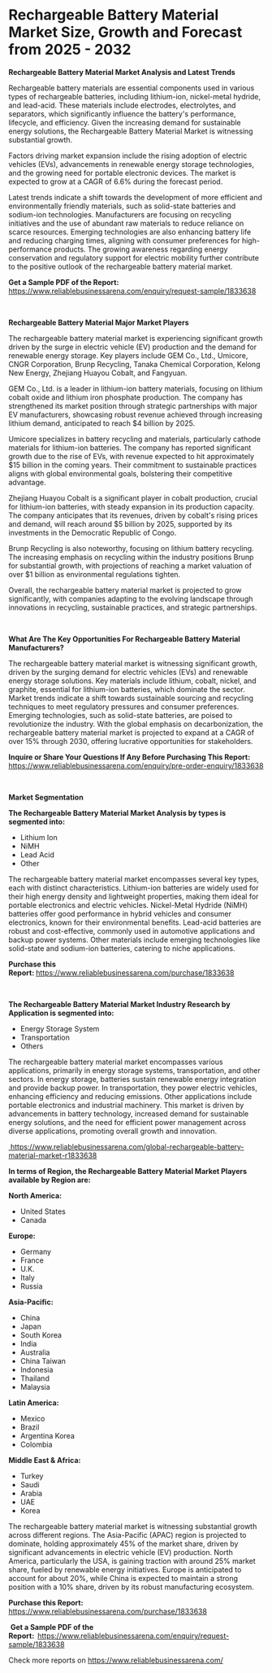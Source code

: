 <p><h1>Rechargeable Battery Material Market Size, Growth and Forecast from 2025 - 2032</h1></p><p><strong>Rechargeable Battery Material Market Analysis and Latest Trends</strong></p>
<p><p>Rechargeable battery materials are essential components used in various types of rechargeable batteries, including lithium-ion, nickel-metal hydride, and lead-acid. These materials include electrodes, electrolytes, and separators, which significantly influence the battery's performance, lifecycle, and efficiency. Given the increasing demand for sustainable energy solutions, the Rechargeable Battery Material Market is witnessing substantial growth. </p><p>Factors driving market expansion include the rising adoption of electric vehicles (EVs), advancements in renewable energy storage technologies, and the growing need for portable electronic devices. The market is expected to grow at a CAGR of 6.6% during the forecast period. </p><p>Latest trends indicate a shift towards the development of more efficient and environmentally friendly materials, such as solid-state batteries and sodium-ion technologies. Manufacturers are focusing on recycling initiatives and the use of abundant raw materials to reduce reliance on scarce resources. Emerging technologies are also enhancing battery life and reducing charging times, aligning with consumer preferences for high-performance products. The growing awareness regarding energy conservation and regulatory support for electric mobility further contribute to the positive outlook of the rechargeable battery material market.</p></p>
<p><strong>Get a Sample PDF of the Report:&nbsp;</strong> <a href="https://www.reliablebusinessarena.com/enquiry/request-sample/1833638?utm_campaign=3552&utm_medium=2&utm_source=Github&utm_content=ia&utm_term=26032025&utm_id=rechargeable-battery-material">https://www.reliablebusinessarena.com/enquiry/request-sample/1833638</a></p>
<p>&nbsp;</p>
<p><strong>Rechargeable Battery Material Major Market Players</strong></p>
<p><p>The rechargeable battery material market is experiencing significant growth driven by the surge in electric vehicle (EV) production and the demand for renewable energy storage. Key players include GEM Co., Ltd., Umicore, CNGR Corporation, Brunp Recycling, Tanaka Chemical Corporation, Kelong New Energy, Zhejiang Huayou Cobalt, and Fangyuan.</p><p>GEM Co., Ltd. is a leader in lithium-ion battery materials, focusing on lithium cobalt oxide and lithium iron phosphate production. The company has strengthened its market position through strategic partnerships with major EV manufacturers, showcasing robust revenue achieved through increasing lithium demand, anticipated to reach $4 billion by 2025.</p><p>Umicore specializes in battery recycling and materials, particularly cathode materials for lithium-ion batteries. The company has reported significant growth due to the rise of EVs, with revenue expected to hit approximately $15 billion in the coming years. Their commitment to sustainable practices aligns with global environmental goals, bolstering their competitive advantage.</p><p>Zhejiang Huayou Cobalt is a significant player in cobalt production, crucial for lithium-ion batteries, with steady expansion in its production capacity. The company anticipates that its revenues, driven by cobalt's rising prices and demand, will reach around $5 billion by 2025, supported by its investments in the Democratic Republic of Congo.</p><p>Brunp Recycling is also noteworthy, focusing on lithium battery recycling. The increasing emphasis on recycling within the industry positions Brunp for substantial growth, with projections of reaching a market valuation of over $1 billion as environmental regulations tighten.</p><p>Overall, the rechargeable battery material market is projected to grow significantly, with companies adapting to the evolving landscape through innovations in recycling, sustainable practices, and strategic partnerships.</p></p>
<p>&nbsp;</p>
<p><strong>What Are The Key Opportunities For Rechargeable Battery Material Manufacturers?</strong></p>
<p><p>The rechargeable battery material market is witnessing significant growth, driven by the surging demand for electric vehicles (EVs) and renewable energy storage solutions. Key materials include lithium, cobalt, nickel, and graphite, essential for lithium-ion batteries, which dominate the sector. Market trends indicate a shift towards sustainable sourcing and recycling techniques to meet regulatory pressures and consumer preferences. Emerging technologies, such as solid-state batteries, are poised to revolutionize the industry. With the global emphasis on decarbonization, the rechargeable battery material market is projected to expand at a CAGR of over 15% through 2030, offering lucrative opportunities for stakeholders.</p></p>
<p><strong>Inquire or Share Your Questions If Any Before Purchasing This Report:</strong> <a href="https://www.reliablebusinessarena.com/enquiry/pre-order-enquiry/1833638?utm_campaign=3552&utm_medium=2&utm_source=Github&utm_content=ia&utm_term=26032025&utm_id=rechargeable-battery-material">https://www.reliablebusinessarena.com/enquiry/pre-order-enquiry/1833638</a></p>
<p>&nbsp;</p>
<p><strong>Market Segmentation</strong></p>
<p><strong>The Rechargeable Battery Material Market Analysis by types is segmented into:</strong></p>
<p><ul><li>Lithium Ion</li><li>NiMH</li><li>Lead Acid</li><li>Other</li></ul></p>
<p><p>The rechargeable battery material market encompasses several key types, each with distinct characteristics. Lithium-ion batteries are widely used for their high energy density and lightweight properties, making them ideal for portable electronics and electric vehicles. Nickel-Metal Hydride (NiMH) batteries offer good performance in hybrid vehicles and consumer electronics, known for their environmental benefits. Lead-acid batteries are robust and cost-effective, commonly used in automotive applications and backup power systems. Other materials include emerging technologies like solid-state and sodium-ion batteries, catering to niche applications.</p></p>
<p><strong>Purchase this Report:&nbsp;</strong><a href="https://www.reliablebusinessarena.com/purchase/1833638?utm_campaign=3552&utm_medium=2&utm_source=Github&utm_content=ia&utm_term=26032025&utm_id=rechargeable-battery-material">https://www.reliablebusinessarena.com/purchase/1833638</a></p>
<p>&nbsp;</p>
<p><strong>The Rechargeable Battery Material Market Industry Research by Application is segmented into:</strong></p>
<p><ul><li>Energy Storage System</li><li>Transportation</li><li>Others</li></ul></p>
<p><p>The rechargeable battery material market encompasses various applications, primarily in energy storage systems, transportation, and other sectors. In energy storage, batteries sustain renewable energy integration and provide backup power. In transportation, they power electric vehicles, enhancing efficiency and reducing emissions. Other applications include portable electronics and industrial machinery. This market is driven by advancements in battery technology, increased demand for sustainable energy solutions, and the need for efficient power management across diverse applications, promoting overall growth and innovation.</p></p>
<p><a href="https://www.reliablebusinessarena.com/global-rechargeable-battery-material-market-r1833638?utm_campaign=3552&utm_medium=2&utm_source=Github&utm_content=ia&utm_term=26032025&utm_id=rechargeable-battery-material">&nbsp;https://www.reliablebusinessarena.com/global-rechargeable-battery-material-market-r1833638</a></p>
<p><strong>In terms of Region, the Rechargeable Battery Material Market Players available by Region are:</strong></p>
<p>
    <p> <strong> North America: </strong>
        <ul>
            <li>United States</li>
            <li>Canada</li>
        </ul>
        </p> 
    <p> <strong> Europe: </strong>
        <ul>
            <li>Germany</li>
            <li>France</li>
            <li>U.K.</li>
            <li>Italy</li>
            <li>Russia</li>
        </ul>
        </p> 
    <p> <strong> Asia-Pacific: </strong>
        <ul>
            <li>China</li>
            <li>Japan</li>
            <li>South Korea</li>
            <li>India</li>
            <li>Australia</li>
            <li>China Taiwan</li>
            <li>Indonesia</li>
            <li>Thailand</li>
            <li>Malaysia</li>
        </ul>
        </p> 
    <p> <strong> Latin America: </strong>
        <ul>
            <li>Mexico</li>
            <li>Brazil</li>
            <li>Argentina Korea</li>
            <li>Colombia</li>
        </ul>
        </p> 
    <p> <strong> Middle East & Africa: </strong>
        <ul>
            <li>Turkey</li>
            <li>Saudi</li>
            <li>Arabia</li>
            <li>UAE</li>
            <li>Korea</li>
        </ul>
    </p>
    </p>
<p><p>The rechargeable battery material market is witnessing substantial growth across different regions. The Asia-Pacific (APAC) region is projected to dominate, holding approximately 45% of the market share, driven by significant advancements in electric vehicle (EV) production. North America, particularly the USA, is gaining traction with around 25% market share, fueled by renewable energy initiatives. Europe is anticipated to account for about 20%, while China is expected to maintain a strong position with a 10% share, driven by its robust manufacturing ecosystem.</p></p>
<p><strong>Purchase this Report: </strong><a href="https://www.reliablebusinessarena.com/purchase/1833638?utm_campaign=3552&utm_medium=2&utm_source=Github&utm_content=ia&utm_term=26032025&utm_id=rechargeable-battery-material">https://www.reliablebusinessarena.com/purchase/1833638</a></p>
<p>&nbsp;<strong>Get a Sample PDF of the Report:&nbsp;&nbsp;</strong><a href="https://www.reliablebusinessarena.com/enquiry/request-sample/1833638?utm_campaign=3552&utm_medium=2&utm_source=Github&utm_content=ia&utm_term=26032025&utm_id=rechargeable-battery-material">https://www.reliablebusinessarena.com/enquiry/request-sample/1833638</a></p>
<p><strong></strong></p>
<p>Check more reports on <a href="https://www.reliablebusinessarena.com/?utm_campaign=3552&utm_medium=2&utm_source=Github&utm_content=ia&utm_term=26032025&utm_id=rechargeable-battery-material">https://www.reliablebusinessarena.com/</a></p>